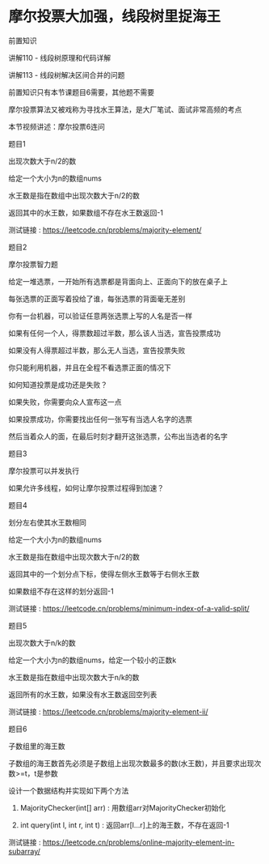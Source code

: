 # 摩尔投票大加强，线段树里捉海王

前置知识

讲解110 - 线段树原理和代码详解

讲解113 - 线段树解决区间合并的问题

前置知识只有本节课题目6需要，其他题不需要

摩尔投票算法又被戏称为寻找水王算法，是大厂笔试、面试非常高频的考点

本节视频讲述：摩尔投票6连问

题目1

出现次数大于n/2的数

给定一个大小为n的数组nums

水王数是指在数组中出现次数大于n/2的数

返回其中的水王数，如果数组不存在水王数返回-1

测试链接 : https://leetcode.cn/problems/majority-element/

题目2

摩尔投票智力题

给定一堆选票，一开始所有选票都是背面向上、正面向下的放在桌子上

每张选票的正面写着投给了谁，每张选票的背面毫无差别

你有一台机器，可以验证任意两张选票上写的人名是否一样

如果有任何一个人，得票数超过半数，那么该人当选，宣告投票成功

如果没有人得票超过半数，那么无人当选，宣告投票失败

你只能利用机器，并且在全程不看选票正面的情况下

如何知道投票是成功还是失败？

如果失败，你需要向众人宣布这一点

如果投票成功，你需要找出任何一张写有当选人名字的选票

然后当着众人的面，在最后时刻才翻开这张选票，公布出当选者的名字

题目3

摩尔投票可以并发执行

如果允许多线程，如何让摩尔投票过程得到加速？

题目4

划分左右使其水王数相同

给定一个大小为n的数组nums

水王数是指在数组中出现次数大于n/2的数

返回其中的一个划分点下标，使得左侧水王数等于右侧水王数

如果数组不存在这样的划分返回-1

测试链接 : https://leetcode.cn/problems/minimum-index-of-a-valid-split/

题目5

出现次数大于n/k的数

给定一个大小为n的数组nums，给定一个较小的正数k

水王数是指在数组中出现次数大于n/k的数

返回所有的水王数，如果没有水王数返回空列表

测试链接 : https://leetcode.cn/problems/majority-element-ii/

题目6

子数组里的海王数

子数组的海王数首先必须是子数组上出现次数最多的数(水王数)，并且要求出现次数>=t，t是参数

设计一个数据结构并实现如下两个方法

1) MajorityChecker(int[] arr) : 用数组arr对MajorityChecker初始化

2) int query(int l, int r, int t) : 返回arr[l...r]上的海王数，不存在返回-1

测试链接 : https://leetcode.cn/problems/online-majority-element-in-subarray/

